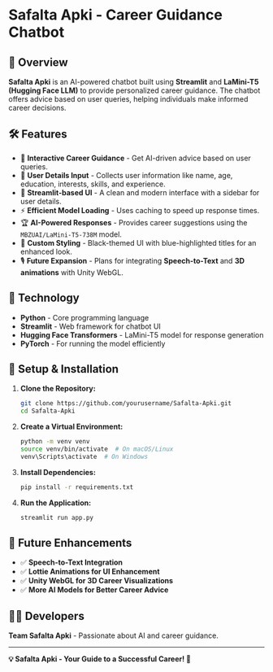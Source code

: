 # Safalta Apki - Career Guidance Chatbot

## 🚀 Overview
**Safalta Apki** is an AI-powered chatbot built using **Streamlit** and **LaMini-T5 (Hugging Face LLM)** to provide personalized career guidance. The chatbot offers advice based on user queries, helping individuals make informed career decisions.

## 🛠 Features
- 🎯 **Interactive Career Guidance** - Get AI-driven advice based on user queries.
- 📝 **User Details Input** - Collects user information like name, age, education, interests, skills, and experience.
- 📑 **Streamlit-based UI** - A clean and modern interface with a sidebar for user details.
- ⚡ **Efficient Model Loading** - Uses caching to speed up response times.
- 🏆 **AI-Powered Responses** - Provides career suggestions using the `MBZUAI/LaMini-T5-738M` model.
- 🎨 **Custom Styling** - Black-themed UI with blue-highlighted titles for an enhanced look.
- 🎙 **Future Expansion** - Plans for integrating **Speech-to-Text** and **3D animations** with Unity WebGL.



## 📌 Technology
- **Python** - Core programming language
- **Streamlit** - Web framework for chatbot UI
- **Hugging Face Transformers** - LaMini-T5 model for response generation
- **PyTorch** - For running the model efficiently

## 🔧 Setup & Installation
1. **Clone the Repository:**
   ```bash
   git clone https://github.com/yourusername/Safalta-Apki.git
   cd Safalta-Apki
   ```

2. **Create a Virtual Environment:**
   ```bash
   python -m venv venv
   source venv/bin/activate  # On macOS/Linux
   venv\Scripts\activate  # On Windows
   ```

3. **Install Dependencies:**
   ```bash
   pip install -r requirements.txt
   ```

4. **Run the Application:**
   ```bash
   streamlit run app.py
   ```

## 📌 Future Enhancements
- ✅ **Speech-to-Text Integration**
- ✅ **Lottie Animations for UI Enhancement**
- ✅ **Unity WebGL for 3D Career Visualizations**
- ✅ **More AI Models for Better Career Advice**

## 👨‍💻 Developers
**Team Safalta Apki** - Passionate about AI and career guidance.

---
**💡 Safalta Apki - Your Guide to a Successful Career! 🚀**

